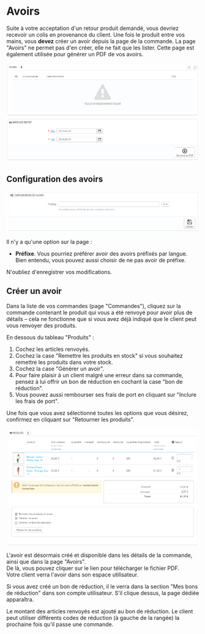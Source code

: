 # Avoirs

Suite à votre acceptation d'un retour produit demandé, vous devriez recevoir un colis en provenance du client. Une fois le produit entre vos mains, vous **devez** créer un avoir depuis la page de la commande. La page "Avoirs" ne permet pas d'en créer, elle ne fait que les lister. Cette page est également utilisée pour générer un PDF de vos avoirs.

![](../../../.gitbook/assets/23038616.png)

## Configuration des avoirs <a href="#avoirs-configurationdesavoirs" id="avoirs-configurationdesavoirs"></a>

![](../../../.gitbook/assets/23038617.png)

Il n'y a qu'une option sur la page :

* **Préfixe**. Vous pourriez préférer avoir des avoirs préfixés par langue. Bien entendu, vous pouvez aussi choisir de ne pas avoir de préfixe.

N'oubliez d'enregistrer vos modifications.

## Créer un avoir <a href="#avoirs-creerunavoir" id="avoirs-creerunavoir"></a>

Dans la liste de vos commandes (page "Commandes"), cliquez sur la commande contenant le produit qui vous a été renvoyé pour avoir plus de détails – cela ne fonctionne que si vous avez déjà indiqué que le client peut vous renvoyer des produits.

En dessous du tableau "Produits" :

1. Cochez les articles renvoyés.
2. Cochez la case "Remettre les produits en stock" si vous souhaitez remettre les produits dans votre stock.
3. Cochez la case "Générer un avoir".
4. Pour faire plaisir à un client malgré une erreur dans sa commande, pensez à lui offrir un bon de réduction en cochant la case "bon de réduction".
5. Vous pouvez aussi rembourser ses frais de port en cliquant sur "Inclure les frais de port".

Une fois que vous avez sélectionné toutes les options que vous désirez, confirmez en cliquant sur "Retourner les produits".

![](../../../.gitbook/assets/23038620.png)

L'avoir est désormais créé et disponible dans les détails de la commande, ainsi que dans la page "Avoirs".\
De là, vous pouvez cliquer sur le lien pour télécharger le fichier PDF.\
Votre client verra l'avoir dans son espace utilisateur.

Si vous avez créé un bon de réduction, il le verra dans la section "Mes bons de réduction" dans son compte utilisateur. S'il clique dessus, la page dédiée apparaîtra.

Le montant des articles renvoyés est ajouté au bon de réduction. Le client peut utiliser différents codes de réduction (à gauche de la rangée) la prochaine fois qu'il passe une commande.
